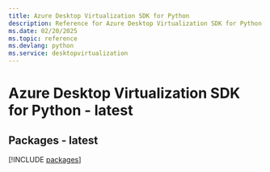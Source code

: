 ```yaml
---
title: Azure Desktop Virtualization SDK for Python
description: Reference for Azure Desktop Virtualization SDK for Python
ms.date: 02/20/2025
ms.topic: reference
ms.devlang: python
ms.service: desktopvirtualization
---
```

# Azure Desktop Virtualization SDK for Python - latest
## Packages - latest
[!INCLUDE [packages](desktop-virtualization-index.md)]